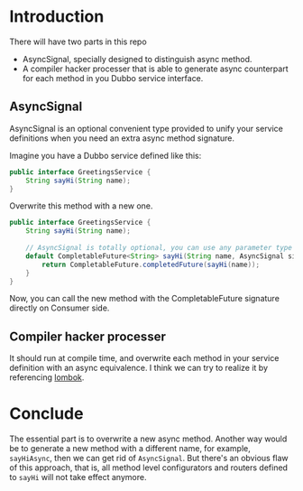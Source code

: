 # Introduction
There will have two parts in this repo
 * AsyncSignal, specially designed to distinguish async method.
 * A compiler hacker processer that is able to generate async counterpart for each method in you Dubbo service interface.
 
## AsyncSignal
AsyncSignal is an optional convenient type provided to unify your service definitions when you need an extra async method signature.

Imagine you have a Dubbo service defined like this:
```java
public interface GreetingsService {
    String sayHi(String name);
}
```

Overwrite this method with a new one.
```java
public interface GreetingsService {
    String sayHi(String name);
    
    // AsyncSignal is totally optional, you can use any parameter type as long as java allows your to do that.
    default CompletableFuture<String> sayHi(String name, AsyncSignal signal) {
        return CompletableFuture.completedFuture(sayHi(name));
    }
}
```

Now, you can call the new method with the CompletableFuture signature directly on Consumer side.

## Compiler hacker processer
It should run at compile time, and overwrite each method in your service definition with an async equivalence.
I think we can try to realize it by referencing [lombok](https://projectlombok.org/).

# Conclude
The essential part is to overwrite a new async method. 
Another way would be to generate a new method with a different name, for example, `sayHiAsync`, then we can get rid of `AsyncSignal`. But there's an obvious flaw of this approach, that is, all method level configurators and routers defined to `sayHi` will not take effect anymore.
